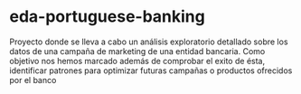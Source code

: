 # eda-portuguese-banking
Proyecto donde se lleva a cabo un análisis exploratorio detallado sobre los datos de una campaña de marketing de una entidad bancaria.  Como objetivo nos hemos marcado además de comprobar el exito de ésta, identificar patrones para optimizar futuras campañas o productos ofrecidos por el banco
